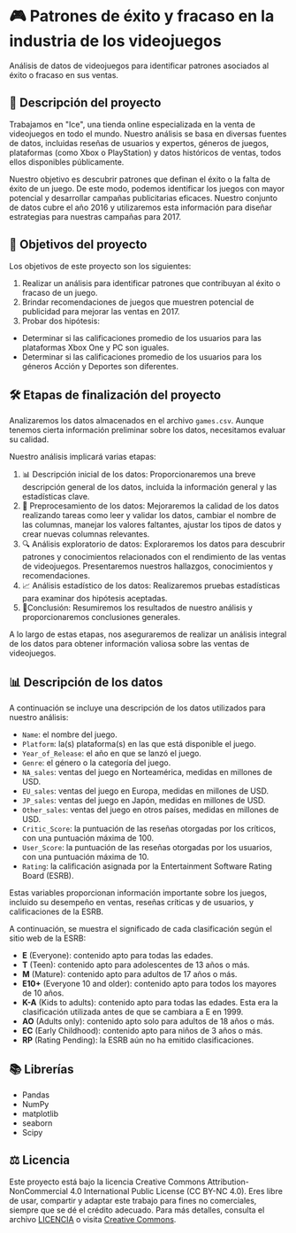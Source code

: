 # 🎮 Patrones de éxito y fracaso en la industria de los videojuegos 
Análisis de datos de videojuegos para identificar patrones asociados al éxito o fracaso en sus ventas.

## 📄 Descripción del proyecto
Trabajamos en "Ice", una tienda online especializada en la venta de videojuegos en todo el mundo. Nuestro análisis se basa en diversas fuentes de datos, incluidas reseñas de usuarios y expertos, géneros de juegos, plataformas (como Xbox o PlayStation) y datos históricos de ventas, todos ellos disponibles públicamente.

Nuestro objetivo es descubrir patrones que definan el éxito o la falta de éxito de un juego. De este modo, podemos identificar los juegos con mayor potencial y desarrollar campañas publicitarias eficaces. Nuestro conjunto de datos cubre el año 2016 y utilizaremos esta información para diseñar estrategias para nuestras campañas para 2017.

## 🎯 Objetivos del proyecto
Los objetivos de este proyecto son los siguientes:

1. Realizar un análisis para identificar patrones que contribuyan al éxito o fracaso de un juego.
2. Brindar recomendaciones de juegos que muestren potencial de publicidad para mejorar las ventas en 2017.
3. Probar dos hipótesis:
- Determinar si las calificaciones promedio de los usuarios para las plataformas Xbox One y PC son iguales.
- Determinar si las calificaciones promedio de los usuarios para los géneros Acción y Deportes son diferentes.

## 🛠 Etapas de finalización del proyecto
Analizaremos los datos almacenados en el archivo `games.csv`. Aunque tenemos cierta información preliminar sobre los datos, necesitamos evaluar su calidad.

Nuestro análisis implicará varias etapas:

1. 📊 Descripción inicial de los datos: Proporcionaremos una breve descripción general de los datos, incluida la información general y las estadísticas clave.
2. 🔧 Preprocesamiento de los datos: Mejoraremos la calidad de los datos realizando tareas como leer y validar los datos, cambiar el nombre de las columnas, manejar los valores faltantes, ajustar los tipos de datos y crear nuevas columnas relevantes.
3. 🔍 Análisis exploratorio de datos: Exploraremos los datos para descubrir patrones y conocimientos relacionados con el rendimiento de las ventas de videojuegos. Presentaremos nuestros hallazgos, conocimientos y recomendaciones.
4. 📈 Análisis estadístico de los datos: Realizaremos pruebas estadísticas para examinar dos hipótesis aceptadas.
5. 📝Conclusión: Resumiremos los resultados de nuestro análisis y proporcionaremos conclusiones generales.

A lo largo de estas etapas, nos aseguraremos de realizar un análisis integral de los datos para obtener información valiosa sobre las ventas de videojuegos.

## 📊 Descripción de los datos
A continuación se incluye una descripción de los datos utilizados para nuestro análisis:

- `Name`: el nombre del juego.
- `Platform`: la(s) plataforma(s) en las que está disponible el juego.
- `Year_of_Release`: el año en que se lanzó el juego.
- `Genre`: el género o la categoría del juego.
- `NA_sales`: ventas del juego en Norteamérica, medidas en millones de USD.
- `EU_sales`: ventas del juego en Europa, medidas en millones de USD.
- `JP_sales`: ventas del juego en Japón, medidas en millones de USD.
- `Other_sales`: ventas del juego en otros países, medidas en millones de USD.
- `Critic_Score`: la puntuación de las reseñas otorgadas por los críticos, con una puntuación máxima de 100.
- `User_Score`: la puntuación de las reseñas otorgadas por los usuarios, con una puntuación máxima de 10.
- `Rating`: la calificación asignada por la Entertainment Software Rating Board (ESRB).

Estas variables proporcionan información importante sobre los juegos, incluido su desempeño en ventas, reseñas críticas y de usuarios, y calificaciones de la ESRB.

A continuación, se muestra el significado de cada clasificación según el sitio web de la ESRB:

- **E** (Everyone): contenido apto para todas las edades.
- **T** (Teen): contenido apto para adolescentes de 13 años o más.
- **M** (Mature): contenido apto para adultos de 17 años o más.
- **E10+** (Everyone 10 and older): contenido apto para todos los mayores de 10 años.
- **K-A** (Kids to adults): contenido apto para todas las edades. Esta era la clasificación utilizada antes de que se cambiara a E en 1999.
- **AO** (Adults only): contenido apto solo para adultos de 18 años o más.
- **EC** (Early Childhood): contenido apto para niños de 3 años o más.
- **RP** (Rating Pending): la ESRB aún no ha emitido clasificaciones.

## 📚 Librerías 
- Pandas
- NumPy
- matplotlib
- seaborn
- Scipy

## ⚖️ Licencia
Este proyecto está bajo la licencia Creative Commons Attribution-NonCommercial 4.0 International Public License (CC BY-NC 4.0). Eres libre de usar, compartir y adaptar este trabajo para fines no comerciales, siempre que se dé el crédito adecuado. Para más detalles, consulta el archivo [LICENCIA](LICENCIA.TXT) o visita [Creative Commons](https://creativecommons.org/licenses/by-nc/4.0/).
